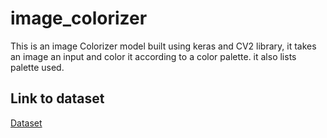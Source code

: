 # image_colorizer
This is an image Colorizer model built using keras and CV2 library, it takes an image an input and color it according to a color palette.
it also lists palette used.

## Link to dataset
[Dataset](https://www.kaggle.com/datasets/hsankesara/flickr-image-dataset)
